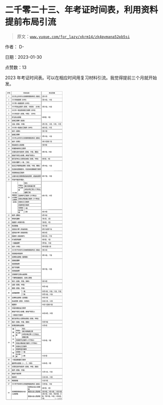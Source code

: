 # 二千零二十三、年考证时间表，利用资料提前布局引流

> 原文：[`www.yuque.com/for_lazy/xkrm14/zk4qvmana52pb5si`](https://www.yuque.com/for_lazy/xkrm14/zk4qvmana52pb5si)

作者： D- 

日期：2023-01-30 

点赞数：13 

2023 年考证时间表。可以在相应时间用复习材料引流。我觉得提前三个月就开始发。 

![](img/7863ad732dd18bed7410046f8346436d.png) 

